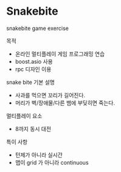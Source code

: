# Snakebite
snakebite game exercise

목적
* 온라인 멀티플레이 게임 프로그래밍 연습
* boost.asio 사용
* rpc 디자인 이용

snake bite 기본 설명
* 사과를 먹으면 꼬리가 길어진다.
* 머리가 벽/장애물/다른 뱀에 부딪히면 죽는다.

멀티플레이 요소
* 8까지 동시 대전

특이 사항
* 턴제가 아니라 실시간
* 맵이 grid 가 아니라 continuous

